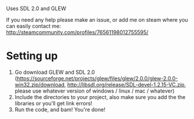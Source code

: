 Uses SDL 2.0 and GLEW

If you need any help please make an issue, or add me on steam where you can easily contact me:
http://steamcommunity.com/profiles/76561198012755595/

# Setting up
1. Go download GLEW and SDL 2.0 (https://sourceforge.net/projects/glew/files/glew/2.0.0/glew-2.0.0-win32.zip/download, http://libsdl.org/release/SDL-devel-1.2.15-VC.zip, please use whatever version of windows / linux / mac / whatever)
2. Include the directories to your project, also make sure you add the the libraries or you'll get link errors!
3. Run the code, and bam! You're done!
